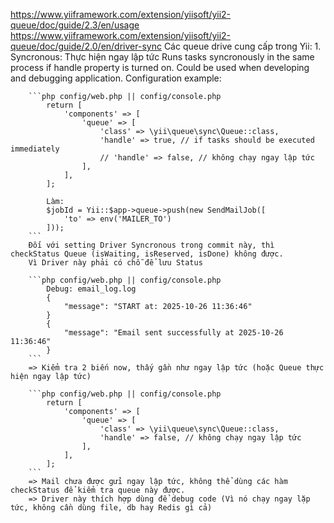 https://www.yiiframework.com/extension/yiisoft/yii2-queue/doc/guide/2.3/en/usage
https://www.yiiframework.com/extension/yiisoft/yii2-queue/doc/guide/2.0/en/driver-sync
Các queue drive cung cấp trong Yii:
    1. Syncronous: Thực hiện ngay lập tức
        Runs tasks syncronously in the same process if handle property is turned on. Could be used when developing and debugging application.
        Configuration example:

        ```php config/web.php || config/console.php
            return [
                'components' => [
                    'queue' => [
                        'class' => \yii\queue\sync\Queue::class,
                        'handle' => true, // if tasks should be executed immediately
                        // 'handle' => false, // không chạy ngay lập tức
                    ],
                ],
            ];

            Làm:
            $jobId = Yii::$app->queue->push(new SendMailJob([
                'to' => env('MAILER_TO')
            ]));
        ```
        Đối với setting Driver Syncronous trong commit này, thì checkStatus Queue (isWaiting, isReserved, isDone) không được.
        Vì Driver này phải có chỗ để lưu Status

        ```php config/web.php || config/console.php
            Debug: email_log.log
            {
                "message": "START at: 2025-10-26 11:36:46"
            }
            {
                "message": "Email sent successfully at 2025-10-26 11:36:46"
            }
        ```
        => Kiểm tra 2 biến now, thấy gần như ngay lập tức (hoặc Queue thực hiện ngay lập tức)

        ```php config/web.php || config/console.php
            return [
                'components' => [
                    'queue' => [
                        'class' => \yii\queue\sync\Queue::class,
                        'handle' => false, // không chạy ngay lập tức
                    ],
                ],
            ];
        ```
        => Mail chưa được gửi ngay lập tức, không thể dùng các hàm checkStatus để kiểm tra queue này được.
        => Driver này thích hợp dùng để debug code (Vì nó chạy ngay lặp tức, không cần dùng file, db hay Redis gì cả)



